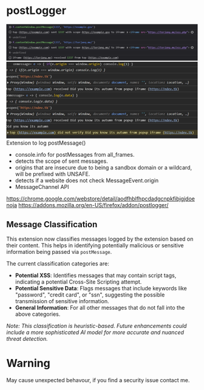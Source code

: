 # postLogger
![Extension screenshot](preview.png)
![Extension screenshot](origincheck.png)
Extension to log postMessage()
- console.info for postMessages from all_frames.
- detects the scope of sent messages.
- origins that are insecure due to being a sandbox domain or a wildcard, will be prefixed with UNSAFE.
- detects if a website does not check MessageEvent.origin
- MessageChannel API

https://chrome.google.com/webstore/detail/aodfhblfhpcdadgcnpkfibjgjdoenoja
https://addons.mozilla.org/en-US/firefox/addon/postlogger/

## Message Classification

This extension now classifies messages logged by the extension based on their content. This helps in identifying potentially malicious or sensitive information being passed via `postMessage`.

The current classification categories are:
- **Potential XSS**: Identifies messages that may contain script tags, indicating a potential Cross-Site Scripting attempt.
- **Potential Sensitive Data**: Flags messages that include keywords like "password", "credit card", or "ssn", suggesting the possible transmission of sensitive information.
- **General Information**: For all other messages that do not fall into the above categories.

*Note: This classification is heuristic-based. Future enhancements could include a more sophisticated AI model for more accurate and nuanced threat detection.*

# Warning
May cause unexpected behavour, if you find a security issue contact me.
